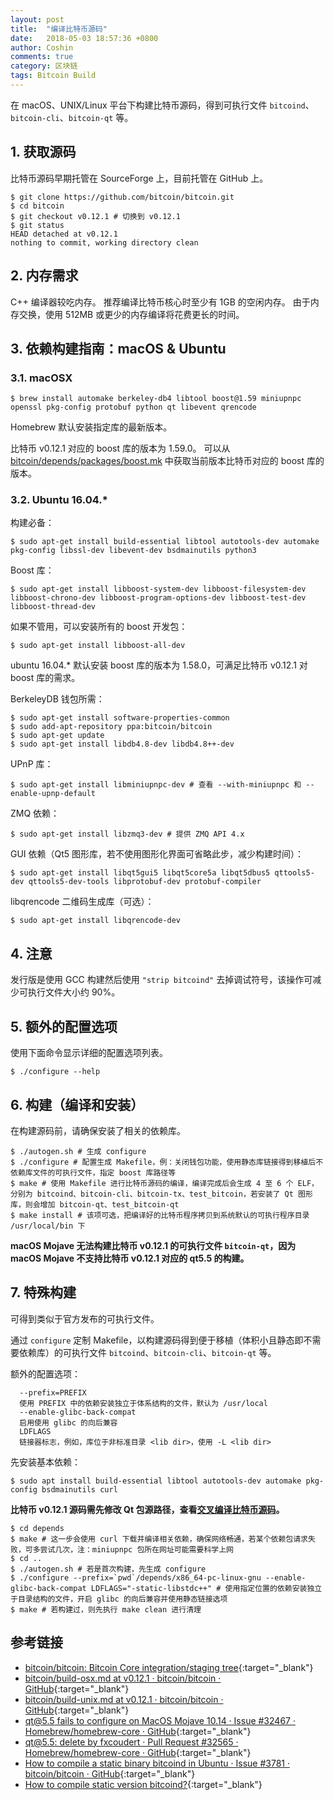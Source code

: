 ```yaml
---
layout: post
title:  "编译比特币源码"
date:   2018-05-03 18:57:36 +0800
author: Coshin
comments: true
category: 区块链
tags: Bitcoin Build
---
```

在 macOS、UNIX/Linux 平台下构建比特币源码，得到可执行文件 `bitcoind`、`bitcoin-cli`、`bitcoin-qt` 等。

## 1. 获取源码

比特币源码早期托管在 SourceForge 上，目前托管在 GitHub 上。

```shell
$ git clone https://github.com/bitcoin/bitcoin.git
$ cd bitcoin
$ git checkout v0.12.1 # 切换到 v0.12.1
$ git status
HEAD detached at v0.12.1
nothing to commit, working directory clean
```

## 2. 内存需求

C++ 编译器较吃内存。
推荐编译比特币核心时至少有 1GB 的空闲内存。
由于内存交换，使用 512MB 或更少的内存编译将花费更长的时间。

## 3. 依赖构建指南：macOS & Ubuntu

### 3.1. macOSX

```shell
$ brew install automake berkeley-db4 libtool boost@1.59 miniupnpc openssl pkg-config protobuf python qt libevent qrencode
```

Homebrew 默认安装指定库的最新版本。

比特币 v0.12.1 对应的 boost 库的版本为 1.59.0。
可以从 [bitcoin/depends/packages/boost.mk](https://github.com/bitcoin/bitcoin/blob/v0.12.1/depends/packages/boost.mk) 中获取当前版本比特币对应的 boost 库的版本。

### 3.2. Ubuntu 16.04.\*

构建必备：

```shell
$ sudo apt-get install build-essential libtool autotools-dev automake pkg-config libssl-dev libevent-dev bsdmainutils python3
```

Boost 库：

```shell
$ sudo apt-get install libboost-system-dev libboost-filesystem-dev libboost-chrono-dev libboost-program-options-dev libboost-test-dev libboost-thread-dev
```

如果不管用，可以安装所有的 boost 开发包：

```shell
$ sudo apt-get install libboost-all-dev
```

ubuntu 16.04.\* 默认安装 boost 库的版本为 1.58.0，可满足比特币 v0.12.1 对 boost 库的需求。

BerkeleyDB 钱包所需：

```shell
$ sudo apt-get install software-properties-common
$ sudo add-apt-repository ppa:bitcoin/bitcoin
$ sudo apt-get update
$ sudo apt-get install libdb4.8-dev libdb4.8++-dev
```

UPnP 库：

```shell
$ sudo apt-get install libminiupnpc-dev # 查看 --with-miniupnpc 和 --enable-upnp-default
```

ZMQ 依赖：

```shell
$ sudo apt-get install libzmq3-dev # 提供 ZMQ API 4.x
```

GUI 依赖（Qt5 图形库，若不使用图形化界面可省略此步，减少构建时间）：

```shell
$ sudo apt-get install libqt5gui5 libqt5core5a libqt5dbus5 qttools5-dev qttools5-dev-tools libprotobuf-dev protobuf-compiler
```

libqrencode 二维码生成库（可选）：

```shell
$ sudo apt-get install libqrencode-dev
```

## 4. 注意

发行版是使用 GCC 构建然后使用 `"strip bitcoind"` 去掉调试符号，该操作可减少可执行文件大小约 90%。

## 5. 额外的配置选项

使用下面命令显示详细的配置选项列表。

```shell
$ ./configure --help
```

## 6. 构建（编译和安装）

在构建源码前，请确保安装了相关的依赖库。

```shell
$ ./autogen.sh # 生成 configure
$ ./configure # 配置生成 Makefile，例：关闭钱包功能，使用静态库链接得到移植后不依赖库文件的可执行文件，指定 boost 库路径等
$ make # 使用 Makefile 进行比特币源码的编译，编译完成后会生成 4 至 6 个 ELF，分别为 bitcoind、bitcoin-cli、bitcoin-tx、test_bitcoin，若安装了 Qt 图形库，则会增加 bitcoin-qt、test_bitcoin-qt
$ make install # 该项可选，把编译好的比特币程序拷贝到系统默认的可执行程序目录 /usr/local/bin 下
```

**macOS Mojave 无法构建比特币 v0.12.1 的可执行文件 `bitcoin-qt`，因为 macOS Mojave 不支持比特币 v0.12.1 对应的 qt5.5 的构建。**

## 7. 特殊构建

可得到类似于官方发布的可执行文件。

通过 `configure` 定制 Makefile，以构建源码得到便于移植（体积小且静态即不需要依赖库）的可执行文件 `bitcoind`、`bitcoin-cli`、`bitcoin-qt` 等。

额外的配置选项：

```shell
  --prefix=PREFIX
  使用 PREFIX 中的依赖安装独立于体系结构的文件，默认为 /usr/local
  --enable-glibc-back-compat
  启用使用 glibc 的向后兼容
  LDFLAGS
  链接器标志，例如，库位于非标准目录 <lib dir>，使用 -L <lib dir>
```

先安装基本依赖：

```shell
$ sudo apt install build-essential libtool autotools-dev automake pkg-config bsdmainutils curl
```

**比特币 v0.12.1 源码需先修改 Qt 包源路径，查看[交叉编译比特币源码](/blog/2018/09/cross-compile-bitcoin.html)。**

```shell
$ cd depends
$ make # 这一步会使用 curl 下载并编译相关依赖，确保网络畅通，若某个依赖包请求失败，可多尝试几次，注：miniupnpc 包所在网址可能需要科学上网
$ cd ..
$ ./autogen.sh # 若是首次构建，先生成 configure
$ ./configure --prefix=`pwd`/depends/x86_64-pc-linux-gnu --enable-glibc-back-compat LDFLAGS="-static-libstdc++" # 使用指定位置的依赖安装独立于目录结构的文件，开启 glibc 的向后兼容并使用静态链接选项
$ make # 若构建过，则先执行 make clean 进行清理
```

## 参考链接

* [bitcoin/bitcoin: Bitcoin Core integration/staging tree](https://github.com/bitcoin/bitcoin){:target="_blank"}
* [bitcoin/build-osx.md at v0.12.1 · bitcoin/bitcoin · GitHub](https://github.com/bitcoin/bitcoin/blob/v0.12.1/doc/build-osx.md){:target="_blank"}
* [bitcoin/build-unix.md at v0.12.1 · bitcoin/bitcoin · GitHub](https://github.com/bitcoin/bitcoin/blob/v0.12.1/doc/build-unix.md){:target="_blank"}
* [qt@5.5 fails to configure on MacOS Mojave 10.14 · Issue #32467 · Homebrew/homebrew-core · GitHub](https://github.com/Homebrew/homebrew-core/issues/32467){:target="_blank"}
* [qt@5.5: delete by fxcoudert · Pull Request #32565 · Homebrew/homebrew-core · GitHub](https://github.com/Homebrew/homebrew-core/pull/32565){:target="_blank"}
* [How to compile a static binary bitcoind in Ubuntu · Issue #3781 · bitcoin/bitcoin · GitHub](https://github.com/bitcoin/bitcoin/issues/3781){:target="_blank"}
* [How to compile static version bitcoind?](https://bitcointalk.org/index.php?topic=1636271.0){:target="_blank"}
